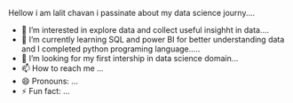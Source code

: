 Hellow i am lalit chavan i passinate about my data science journy....
- 👀 I’m interested in explore data and collect useful insighht in data....
- 🌱 I’m currently learning SQL and power BI for better understanding data and I completed python programing language.....
- 💞️ I’m looking for my first intership in data science domain...
- 📫 How to reach me ...
- 😄 Pronouns: ...
- ⚡ Fun fact: ...

